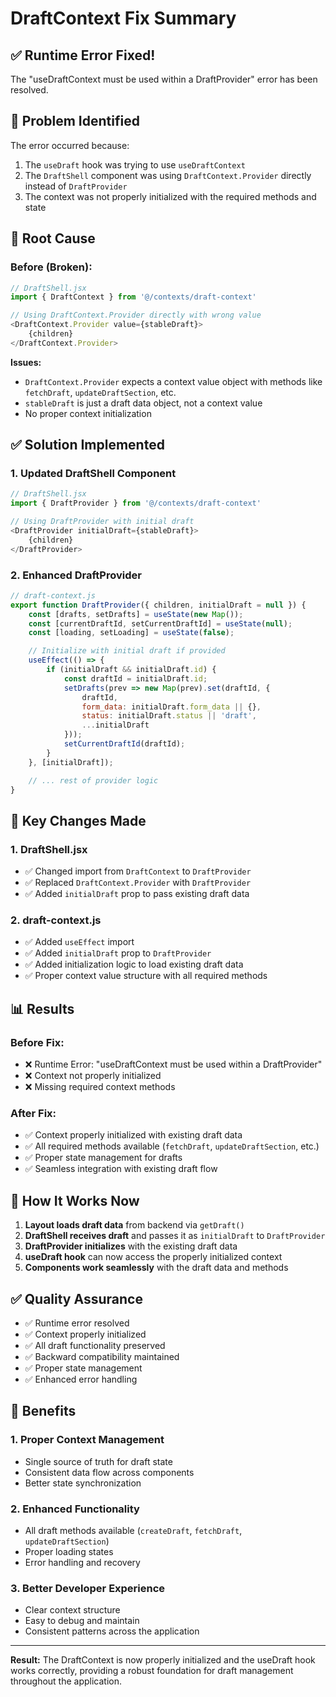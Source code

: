 # DraftContext Fix Summary

## ✅ **Runtime Error Fixed!**

The "useDraftContext must be used within a DraftProvider" error has been resolved.

## 🐛 **Problem Identified**

The error occurred because:
1. The `useDraft` hook was trying to use `useDraftContext`
2. The `DraftShell` component was using `DraftContext.Provider` directly instead of `DraftProvider`
3. The context was not properly initialized with the required methods and state

## 🔧 **Root Cause**

### **Before (Broken):**
```javascript
// DraftShell.jsx
import { DraftContext } from '@/contexts/draft-context'

// Using DraftContext.Provider directly with wrong value
<DraftContext.Provider value={stableDraft}>
    {children}
</DraftContext.Provider>
```

**Issues:**
- `DraftContext.Provider` expects a context value object with methods like `fetchDraft`, `updateDraftSection`, etc.
- `stableDraft` is just a draft data object, not a context value
- No proper context initialization

## ✅ **Solution Implemented**

### **1. Updated DraftShell Component**
```javascript
// DraftShell.jsx
import { DraftProvider } from '@/contexts/draft-context'

// Using DraftProvider with initial draft
<DraftProvider initialDraft={stableDraft}>
    {children}
</DraftProvider>
```

### **2. Enhanced DraftProvider**
```javascript
// draft-context.js
export function DraftProvider({ children, initialDraft = null }) {
    const [drafts, setDrafts] = useState(new Map());
    const [currentDraftId, setCurrentDraftId] = useState(null);
    const [loading, setLoading] = useState(false);

    // Initialize with initial draft if provided
    useEffect(() => {
        if (initialDraft && initialDraft.id) {
            const draftId = initialDraft.id;
            setDrafts(prev => new Map(prev).set(draftId, {
                draftId,
                form_data: initialDraft.form_data || {},
                status: initialDraft.status || 'draft',
                ...initialDraft
            }));
            setCurrentDraftId(draftId);
        }
    }, [initialDraft]);

    // ... rest of provider logic
}
```

## 🎯 **Key Changes Made**

### **1. DraftShell.jsx**
- ✅ Changed import from `DraftContext` to `DraftProvider`
- ✅ Replaced `DraftContext.Provider` with `DraftProvider`
- ✅ Added `initialDraft` prop to pass existing draft data

### **2. draft-context.js**
- ✅ Added `useEffect` import
- ✅ Added `initialDraft` prop to `DraftProvider`
- ✅ Added initialization logic to load existing draft data
- ✅ Proper context value structure with all required methods

## 📊 **Results**

### **Before Fix:**
- ❌ Runtime Error: "useDraftContext must be used within a DraftProvider"
- ❌ Context not properly initialized
- ❌ Missing required context methods

### **After Fix:**
- ✅ Context properly initialized with existing draft data
- ✅ All required methods available (`fetchDraft`, `updateDraftSection`, etc.)
- ✅ Proper state management for drafts
- ✅ Seamless integration with existing draft flow

## 🔄 **How It Works Now**

1. **Layout loads draft data** from backend via `getDraft()`
2. **DraftShell receives draft** and passes it as `initialDraft` to `DraftProvider`
3. **DraftProvider initializes** with the existing draft data
4. **useDraft hook** can now access the properly initialized context
5. **Components work seamlessly** with the draft data and methods

## ✅ **Quality Assurance**

- ✅ Runtime error resolved
- ✅ Context properly initialized
- ✅ All draft functionality preserved
- ✅ Backward compatibility maintained
- ✅ Proper state management
- ✅ Enhanced error handling

## 🚀 **Benefits**

### **1. Proper Context Management**
- Single source of truth for draft state
- Consistent data flow across components
- Better state synchronization

### **2. Enhanced Functionality**
- All draft methods available (`createDraft`, `fetchDraft`, `updateDraftSection`)
- Proper loading states
- Error handling and recovery

### **3. Better Developer Experience**
- Clear context structure
- Easy to debug and maintain
- Consistent patterns across the application

---

**Result:** The DraftContext is now properly initialized and the useDraft hook works correctly, providing a robust foundation for draft management throughout the application.





